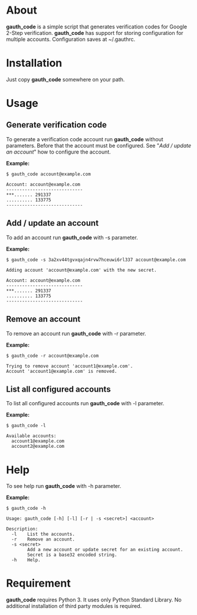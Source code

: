 # About
**gauth_code** is a simple script that generates verification codes for Google
2-Step verification. **gauth_code** has support for storing configuration for
multiple accounts. Configuration saves at ~/.gauthrc.

# Installation
Just copy **gauth_code** somewhere on your path.

# Usage
## Generate verification code
To generate a verification code account run **gauth_code** without parameters.
Before that the account must be configured. See "*Add / update an account*" how
to configure the account.

**Example:**
```
$ gauth_code account@example.com

Account: account@example.com
-----------------------------
***....... 291337
.......... 133775
-----------------------------
```

## Add / update an account
To add an account run **gauth_code** with -s parameter.

**Example:**
```
$ gauth_code -s 3a2xv44tgvxqajn4rvw7hceuwi6rl337 account@example.com

Adding account 'account@example.com' with the new secret.

Account: account@example.com
-----------------------------
***....... 291337
.......... 133775
-----------------------------
```

## Remove an account
To remove an account run **gauth_code** with -r parameter.

**Example:**
```
$ gauth_code -r account@example.com

Trying to remove account 'account1@example.com'.
Account 'account1@example.com' is removed.

```

## List all configured accounts
To list all configured accounts run **gauth_code** with -l parameter.

**Example:**
```
$ gauth_code -l

Available accounts:
  account1@example.com
  account2@example.com

```

# Help
To see help run **gauth_code** with -h parameter.

**Example:**
```
$ gauth_code -h

Usage: gauth_code [-h] [-l] [-r | -s <secret>] <account>

Description:
  -l    List the accounts.
  -r    Remove an account.
  -s <secret>
        Add a new account or update secret for an existing account.
        Secret is a base32 encoded string.
  -h    Help.

```

# Requirement
**gauth_code** requires Python 3. It uses only Python Standard Library. No
additional installation of third party modules is required.

